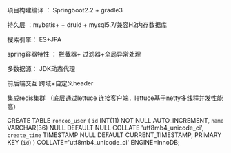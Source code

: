 
项目构建编译 ： Springboot2.2 + gradle3

持久层 ：mybatis+ + druid + mysql5.7/兼容H2内存数据库

搜索引擎： ES+JPA

spring容器特性 ： 拦截器+ 过滤器+全局异常处理

多数据源： JDK动态代理

前后端交互 跨域+自定义header

 集成redis集群 （底层通过lettuce 连接客户端，lettuce基于netty多线程并发性能高）


CREATE TABLE `roncoo_user` (
	`id` INT(11) NOT NULL AUTO_INCREMENT,
	`name` VARCHAR(36) NULL DEFAULT NULL COLLATE 'utf8mb4_unicode_ci',
	`create_time` TIMESTAMP NULL DEFAULT CURRENT_TIMESTAMP,
	PRIMARY KEY (`id`)
)
COLLATE='utf8mb4_unicode_ci'
ENGINE=InnoDB;
